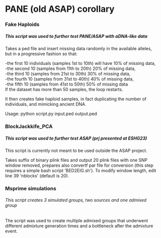 # PANE (old ASAP) corollary 

### Fake Haploids
##### This script was used to further test PANE/ASAP with aDNA-like data

Takes a ped file and insert missing data randomly in the available alleles, but in a progressive fashion so that:

-the first 10 individuals (samples 1st to 10th) will have 10% of missing data,  
-the second 10 (samples from 11th to 20th) 20% of missing data,  
-the third 10 (samples from 21st to 30th) 30% of missing data,  
-the fourth 10 (samples from 31st to 40th) 40% of missing data,  
-the fifth 10 (samples from 41st to 50th) 50% of missing data  
If the dataset has more than 50 samples, the loop restarts.  

  
 
It then creates fake haploid samples, in fact duplicating the number of individuals, and mimicking ancient DNA.  


  
Usage: python script.py input.ped output.ped  



### BlockJackkife_PCA
##### This script was used to further test ASAP (prj presented at ESHG23)

This script is currently not meant to be used outside the ASAP project.  

Takes suffix of binary plink files and output 20 plink files with one SNP window removed, prepares also convertf par file for conversion (this step requires a simple bash script 'BED2EIG.sh').
To modify window length, edit line 39 'nblocks' (default is 20). 


### Msprime simulations
###### This script creates 3 simulated groups, two sources and one admixed group
The script was used to create multiple admixed groups that underwent different admixture generation times and a bottleneck after the admixture event. 
